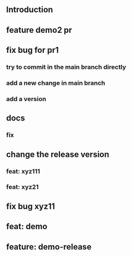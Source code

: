 ## Introduction

## feature demo2 pr

## fix bug for pr1

### try to commit in the main branch directly

### add a new change in main branch

### add a version

## docs 

### fix

## change the release version

### feat: xyz111

### feat: xyz21

## fix bug xyz11


## feat: demo

## feature: demo-release